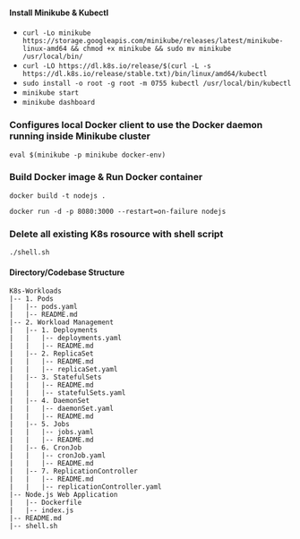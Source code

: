 #### Install Minikube & Kubectl

* ```curl -Lo minikube https://storage.googleapis.com/minikube/releases/latest/minikube-linux-amd64 && chmod +x minikube && sudo mv minikube /usr/local/bin/```
* ```curl -LO https://dl.k8s.io/release/$(curl -L -s https://dl.k8s.io/release/stable.txt)/bin/linux/amd64/kubectl```
* ```sudo install -o root -g root -m 0755 kubectl /usr/local/bin/kubectl```
* ```minikube start```
* ```minikube dashboard```
### Configures local Docker client to use the Docker daemon running inside Minikube cluster
```
eval $(minikube -p minikube docker-env)
```
### Build Docker image & Run Docker container
```
docker build -t nodejs .
```
```
docker run -d -p 8080:3000 --restart=on-failure nodejs
```

### Delete all existing K8s rosource with shell script
```
./shell.sh
```


#### Directory/Codebase Structure
```
K8s-Workloads
|-- 1. Pods
|   |-- pods.yaml
|   |-- README.md
|-- 2. Workload Management
|   |-- 1. Deployments
|   |   |-- deployments.yaml
|   |   |-- README.md
|   |-- 2. ReplicaSet
|   |   |-- README.md
|   |   |-- replicaSet.yaml
|   |-- 3. StatefulSets
|   |   |-- README.md
|   |   |-- statefulSets.yaml
|   |-- 4. DaemonSet
|   |   |-- daemonSet.yaml
|   |   |-- README.md
|   |-- 5. Jobs
|   |   |-- jobs.yaml
|   |   |-- README.md
|   |-- 6. CronJob
|   |   |-- cronJob.yaml
|   |   |-- README.md
|   |-- 7. ReplicationController
|   |   |-- README.md
|   |   |-- replicationController.yaml
|-- Node.js Web Application
|   |-- Dockerfile
|   |-- index.js
|-- README.md
|-- shell.sh
```

